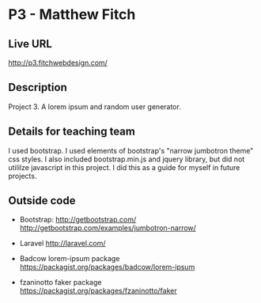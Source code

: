 # P3 - Matthew Fitch

## Live URL
http://p3.fitchwebdesign.com/

## Description
Project 3. A lorem ipsum and random user generator.

## Details for teaching team
I used bootstrap. I used elements of bootstrap's "narrow jumbotron theme" css styles. I also included bootstrap.min.js and jquery library, but did not utililze javascript in this project. I did this as a guide for myself in future projects.

## Outside code
* Bootstrap: 
http://getbootstrap.com/ 
http://getbootstrap.com/examples/jumbotron-narrow/

* Laravel
http://laravel.com/

* Badcow lorem-ipsum package
https://packagist.org/packages/badcow/lorem-ipsum

* fzaninotto faker package
https://packagist.org/packages/fzaninotto/faker
